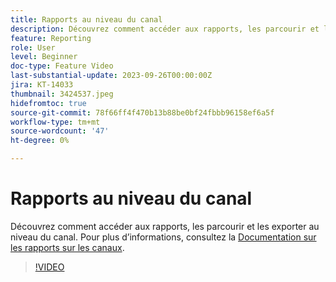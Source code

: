 ```yaml
---
title: Rapports au niveau du canal
description: Découvrez comment accéder aux rapports, les parcourir et les exporter au niveau du canal.
feature: Reporting
role: User
level: Beginner
doc-type: Feature Video
last-substantial-update: 2023-09-26T00:00:00Z
jira: KT-14033
thumbnail: 3424537.jpeg
hidefromtoc: true
source-git-commit: 78f66ff4f470b13b88be0bf24fbbb96158ef6a5f
workflow-type: tm+mt
source-wordcount: '47'
ht-degree: 0%

---
```



# Rapports au niveau du canal

Découvrez comment accéder aux rapports, les parcourir et les exporter au niveau du canal. Pour plus d’informations, consultez la [Documentation sur les rapports sur les canaux](https://experienceleague.adobe.com/docs/journey-optimizer/using/reporting/channel-report/channel-report.html).

>[!VIDEO](https://video.tv.adobe.com/v/3424537/?learn=on)
